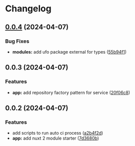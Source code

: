 # Changelog

## [0.0.4](https://github.com/toantranmei/mei-nuxt3-fetcher/compare/v0.0.3...v0.0.4) (2024-04-07)


### Bug Fixes

* **modules:** add ufo package external for types ([55b94f1](https://github.com/toantranmei/mei-nuxt3-fetcher/commit/55b94f18c81f30e6f317a7aab17ee8ed7e6e2211))

## 0.0.3 (2024-04-07)


### Features

* **app:** add repository factory pattern for service ([20f06c8](https://github.com/toantranmei/mei-nuxt3-fetcher/commit/20f06c85cb7ed35206b28a7e3f04f8ccb934ddfb))

## 0.0.2 (2024-04-07)


### Features

* add scripts to run auto ci process ([a2b4f2d](https://github.com/toantranmei/mei-nuxt3-module-starter/commit/a2b4f2d8508ab36b7a1ed64c5cfce9e17761aba2))
* **app:** add nuxt 2 module starter ([7d3680b](https://github.com/toantranmei/mei-nuxt3-module-starter/commit/7d3680b6d2612eec7afc4f8fc11b8a968fbb53b5))
